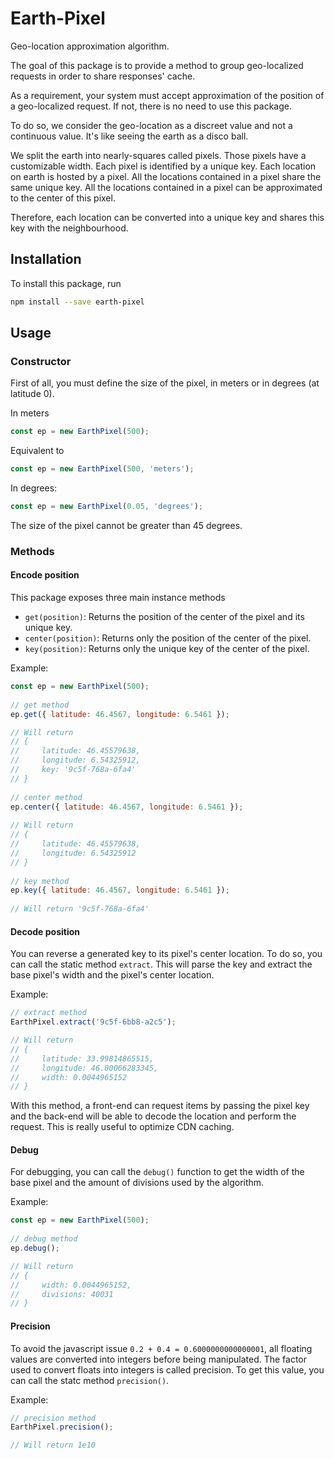 # Earth-Pixel

Geo-location approximation algorithm.

The goal of this package is to provide a method to group geo-localized requests in order to share responses' cache.

As a requirement, your system must accept approximation of the position of a geo-localized request.
If not, there is no need to use this package.

To do so, we consider the geo-location as a discreet value and not a continuous value.
It's like seeing the earth as a disco ball.

We split the earth into nearly-squares called pixels. Those pixels have a customizable width.
Each pixel is identified by a unique key.
Each location on earth is hosted by a pixel.
All the locations contained in a pixel share the same unique key. 
All the locations contained in a pixel can be approximated to the center of this pixel.

Therefore, each location can be converted into a unique key and shares this key with the neighbourhood.

## Installation

To install this package, run

```bash
npm install --save earth-pixel
```

## Usage

### Constructor

First of all, you must define the size of the pixel, in meters or in degrees (at latitude 0).

In meters
```javascript
const ep = new EarthPixel(500);
```

Equivalent to
```javascript
const ep = new EarthPixel(500, 'meters');
```

In degrees:
```javascript
const ep = new EarthPixel(0.05, 'degrees');
```

The size of the pixel cannot be greater than 45 degrees.

### Methods

#### Encode position

This package exposes three main instance methods

- `get(position)`: Returns the position of the center of the pixel and its unique key.
- `center(position)`: Returns only the position of the center of the pixel.
- `key(position)`: Returns only the unique key of the center of the pixel.

Example:

```javascript
const ep = new EarthPixel(500);
 
// get method
ep.get({ latitude: 46.4567, longitude: 6.5461 });

// Will return
// {
//     latitude: 46.45579638,
//     longitude: 6.54325912,
//     key: '9c5f-768a-6fa4'
// }
 
// center method
ep.center({ latitude: 46.4567, longitude: 6.5461 });
 
// Will return
// {
//     latitude: 46.45579638,
//     longitude: 6.54325912
// }
 
// key method
ep.key({ latitude: 46.4567, longitude: 6.5461 });
 
// Will return '9c5f-768a-6fa4'
```

#### Decode position

You can reverse a generated key to its pixel's center location.
To do so, you can call the static method `extract`.
This will parse the key and extract the base pixel's width and the pixel's center location.

Example:

```javascript
// extract method
EarthPixel.extract('9c5f-6bb8-a2c5');

// Will return
// {
//     latitude: 33.99814865515,
//     longitude: 46.00066283345,
//     width: 0.0044965152
// }
```

With this method, a front-end can request items by passing the pixel key and the back-end will be able to decode the location and perform the request.
This is really useful to optimize CDN caching.

#### Debug

For debugging, you can call the `debug()` function to get the width of the base pixel and the amount of divisions used by the algorithm.

Example:

```javascript
const ep = new EarthPixel(500);
 
// debug method
ep.debug();

// Will return
// {
//     width: 0.0044965152,
//     divisions: 40031
// }
```

#### Precision

To avoid the javascript issue `0.2 + 0.4 = 0.6000000000000001`, all floating values are converted into integers before being manipulated.
The factor used to convert floats into integers is called precision.
To get this value, you can call the statc method `precision()`. 

Example:

```javascript
// precision method
EarthPixel.precision();

// Will return 1e10
```
